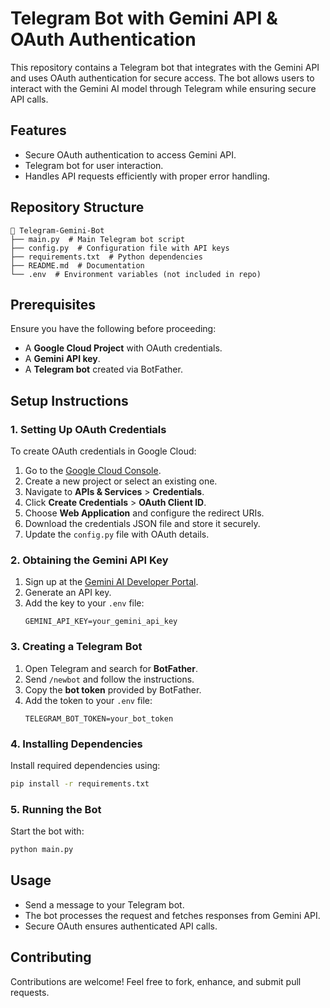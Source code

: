 # Telegram Bot with Gemini API & OAuth Authentication

This repository contains a Telegram bot that integrates with the Gemini API and uses OAuth authentication for secure access. The bot allows users to interact with the Gemini AI model through Telegram while ensuring secure API calls.

## Features
- Secure OAuth authentication to access Gemini API.
- Telegram bot for user interaction.
- Handles API requests efficiently with proper error handling.

## Repository Structure
```
📂 Telegram-Gemini-Bot
├── main.py  # Main Telegram bot script
├── config.py  # Configuration file with API keys
├── requirements.txt  # Python dependencies
├── README.md  # Documentation
└── .env  # Environment variables (not included in repo)
```

## Prerequisites
Ensure you have the following before proceeding:
- A **Google Cloud Project** with OAuth credentials.
- A **Gemini API key**.
- A **Telegram bot** created via BotFather.

## Setup Instructions

### 1. Setting Up OAuth Credentials
To create OAuth credentials in Google Cloud:
1. Go to the [Google Cloud Console](https://console.cloud.google.com/).
2. Create a new project or select an existing one.
3. Navigate to **APIs & Services** > **Credentials**.
4. Click **Create Credentials** > **OAuth Client ID**.
5. Choose **Web Application** and configure the redirect URIs.
6. Download the credentials JSON file and store it securely.
7. Update the `config.py` file with OAuth details.

### 2. Obtaining the Gemini API Key
1. Sign up at the [Gemini AI Developer Portal](https://geminiapi.com/).
2. Generate an API key.
3. Add the key to your `.env` file:
   ```env
   GEMINI_API_KEY=your_gemini_api_key
   ```

### 3. Creating a Telegram Bot
1. Open Telegram and search for **BotFather**.
2. Send `/newbot` and follow the instructions.
3. Copy the **bot token** provided by BotFather.
4. Add the token to your `.env` file:
   ```env
   TELEGRAM_BOT_TOKEN=your_bot_token
   ```

### 4. Installing Dependencies
Install required dependencies using:
```bash
pip install -r requirements.txt
```

### 5. Running the Bot
Start the bot with:
```bash
python main.py
```

## Usage
- Send a message to your Telegram bot.
- The bot processes the request and fetches responses from Gemini API.
- Secure OAuth ensures authenticated API calls.

## Contributing
Contributions are welcome! Feel free to fork, enhance, and submit pull requests.
